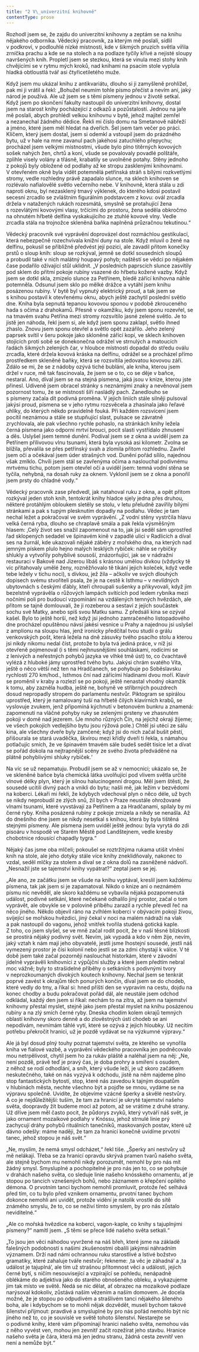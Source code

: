 ```yaml
---
title: "2 V\_univerzitní knihovně"
contentType: prose
---
```


  

Rozhodl jsem se, že zajdu do univerzitní knihovny a zeptám se na knihu nějakého odborníka. Vědecký pracovník, za kterým mě poslali, sídlil v podkroví, v podlouhlé nízké místnosti, kde v šikmých pruzích světla vířila zrníčka prachu a kde se na stolech a na podlaze tyčily křivé a nejisté sloupy navršených knih. Propletl jsem se stezkou, která se vinula mezi stohy knih chvějícími se v rytmu mých kroků, nad knihami na psacím stole vyplula hladká obtloustlá tvář asi čtyřicetiletého muže.

Když jsem mu ukázal knihu z antikvariátu, dlouho si ji zamyšleně prohlížel, pak mi ji vrátil a řekl: „Bohužel neumím tohle písmo přečíst a nevím ani, jaký národ je používá. Ale už jsem se s těmi písmeny jednou v životě setkal. Když jsem po skončení fakulty nastoupil do univerzitní knihovny, dostal jsem na starost knihy pocházející z odkazů a pozůstalostí. Jednou na jaře mě poslali, abych prohlédl velkou knihovnu v bytě, jehož majitel zemřel a nezanechal žádného dědice. Řekli mi číslo domu na Smetanově nábřeží a jméno, které jsem měl hledat na dveřích. Šel jsem tam večer po práci. Klíčem, který jsem dostal, jsem si odemkl a vstoupil jsem do prázdného bytu, už v hale na mne zavanul pach jakéhosi zatuchlého přepychu; procházel jsem velkými místnostmi, všude bylo plno titěrných kovových sošek nahých žen, chrtů a koní, všude se povalovaly povadlé polštáře, zplihle visely volány a třásně, krabatily se uvolněné potahy. Stěny jednoho z pokojů byly obložené od podlahy až ke stropu zasklenými knihovnami. V otevřeném okně byla vidět potemnělá petřínská stráň s bílými rozkvetlými stromy, vedle rozhledny právě zapadalo slunce, na sklech knihoven se rozlévalo nafialovělé světlo večerního nebe. V knihovně, která stála u zdi naproti oknu, byl nezasklený tmavý výklenek, do kterého kdosi postavil secesní zrcadlo se zvláštním figurálním podstavcem z kovu: ovál zrcadla držela v natažených rukách rozesmátá, smyslně se protahující žena s rozevlátými kovovými vlasy, trčícími do prostoru, žena seděla obkročmo na ohnutém hřbetě delfína vyskakujícího ze ztuhlé kovové vlny. Vedle zrcadla stála na trojnožce skleněná baňka naplněná průzračnou tekutinou.“

Vědecký pracovník své vyprávění doprovázel dost rozmáchlou gestikulací, která nebezpečně rozechvívala knižní duny na stole. Když mluvil o ženě na delfínu, pokusil se přibližně předvést její pozici, ale zavadil přitom konečky prstů o sloup knih: sloup se rozkýval, jemně se dotkl sousedních sloupů a probudil také v nich malátný houpavý pohyb; naštěstí se vědci po nějakém čase podařilo ožívající stůl uklidnit. „V posledních paprscích slunce zasvítily pod sklem do přítmí pokoje rubíny vsazené do hřbetu kožené vazby. Když jsem se dotkl skla, zmizelo slunce za Petřínem, bledě zářící knihovna náhle potemněla. Odsunul jsem sklo po mělké drážce a vytáhl jsem knihu posázenou rubíny. V bytě byl vypnutý elektrický proud, a tak jsem se s knihou postavil k otevřenému oknu, abych ještě zachytil poslední světlo dne. Kniha byla sepnutá tepanou kovovou sponou v podobě zkrouceného hada s očima z drahokamů. Přesně v okamžiku, kdy jsem sponu rozevřel, se na tmavém svahu Petřína mezi stromy rozsvítilo jasné zelené světlo. Je to jistě jen náhoda, řekl jsem si, ale když jsem sponu zaklapl, světlo ihned zhaslo. Znovu jsem sponu otevřel a světlo opět zazářilo. Jeho zelený paprsek svítil v šeru pokoje jako skloněné zářící kopí, ve sklech knihoven stojících proti sobě se donekonečna odrážel ve strnulých a matoucích řadách šikmých zelených čar, v hloubce místnosti dopadal do středu oválu zrcadla, které držela kovová kráska na delfínu, odrážel se a procházel přímo prostředkem skleněné baňky, která se rozsvítila jedovatou kovovou září. Zdálo se mi, že se z nádoby ozývá tiché bublání, ale kniha, kterou jsem držel v ruce, mě tak fascinovala, že jsem se o to, co se děje v baňce, nestaral. Ano, díval jsem se na stejná písmena, jaká jsou v knize, kterou jste přinesl. Udiveně jsem obracel stránky s neznámými znaky a nevěnoval jsem pozornost tomu, že se místností šíří nasládlý pach. Zanedlouho se s písmeny začala dít podivná proměna. V jejich liniích stále silněji pulsoval jakýsi proud, písmena se v jeho rytmu rozsvěcela a zhasínala jako řeřavé uhlíky, do kterých někdo pravidelně fouká. Při každém rozsvícení jsem pocítil neznámou a stále se stupňující slast, pulsace se závratně zrychlovala, ale pak všechno rychle pohaslo, na stránkách knihy ležela černá písmena jako odporní mrtví brouci, pocit slasti vystřídalo zhnusení a děs. Uslyšel jsem temné dunění. Podíval jsem se z okna a uviděl jsem za Petřínem přílivovou vlnu tsunami, která byla vysoká asi kilometr. Zvolna se blížila, převalila se přes petřínský svah a zlomila přitom rozhlednu. Zavřel jsem oči a očekával jsem úder strašných vod. Dunění pořád sílilo, najednou však zmlklo. Chvíli jsem stál se zavřenýma očima a naslouchal podivnému mrtvému tichu, potom jsem otevřel oči a uviděl jsem: temná vodní stěna se tyčila, nehybná, na dosah ruky za oknem. Vyklonil jsem se z okna a ponořil jsem prsty do chladné vody.“

Vědecký pracovník zase předvedl, jak natahoval ruku z okna, a opět přitom rozkýval jeden stoh knih, tentokrát knihy hladce sjely jedna přes druhou, některé protáhlým obloukem sletěly se stolu, v letu přeludně zavířily bílými stránkami a pak s tupým plesknutím dopadly na podlahu. Vědec je tam nechal ležet a pokračoval ve svém vyprávění. „Z vodní stěny vystrčila hlavu velká černá ryba, dlouho se chraplavě smála a pak řekla výsměšným hlasem: ‚Celý život ses snažil zapomenout na to, jak jsi seděl sám uprostřed řad sklopených sedadel ve špinavém kině v zapadlé ulici v Radlicích a díval ses na žurnál, kde ukazovali nějaké záběry z mořského dna, na kterých nad jemným pískem plulo hejno malých lesklých rybiček: náhle se rybičky shlukly a vytvořily pohyblivé sousoší, znázorňující, jak se v nádražní restauraci v Bakově nad Jizerou líbáš s krásnou umělou dívkou (vždycky tě víc přitahovaly umělé ženy, rozněžňovalo tě tikání jejich koleček, když vedle tebe ležely v tichu noci), s dívkou, jež žila – ačkoliv ve svých dlouhých dopisech svému stvořiteli psala, že je na cestě k Isthmu – v nevlídných ubytovnách s českými ďábly, kteří chroupali sušenky a přikyvovali, když jim bezelstně vyprávěla o růžových lampách svítících pod ledem rybníka mezi nočními poli pro budoucí vzpomínání na vzdálených temných hvězdách, ale přitom se tajně domlouvali, že ji rozeberou a sestaví z jejích součástek sochu své Matky, anebo spíš svou Matku samu. Z předsálí kina se ozýval kašel. Bylo to ještě horší, než když jsi jednoho zamračeného listopadového dne procházel opuštěnou návsí jakési vesnice u Prahy a najednou jsi uslyšel z amplionu na sloupu hlas, jenž ironicky předčítal tvou studii o grálu venkovských pošt, která ležela na dně zásuvky tvého psacího stolu a kterou jsi nikdy nikomu nedal číst, protože to byla tvá jediná práce, v níž jsi otevřeně pojmenoval (i s těmi nejhnusnějšími souhláskami, rodícími se z lenivých a neřestných pohybů jazyka ve vlhké tmě úst) to, co čvachtavě vylézá z hluboké jámy uprostřed tvého bytu. Jakýsi chrám svatého Víta, ještě o něco větší než ten na Hradčanech, se pohybuje po Soběslavsku rychlostí 270 km/hod., Isthmos ční nad zářícími hladinami dvou moří. Klavír se proměnil v kraby a rozlezl se po pokoji, ještě nenastal vhodný okamžik k tomu, aby zazněla hudba, ještě ne, bohyně ve stříbrných pouzdrech dosud nepropadly stropem do parlamentu nestvůr. Piktogram se spirálou uprostřed, který je namalovaný tuší na hřbetě čilých klavírních krabů, se vyslovuje zvukem, jenž připomíná kýchnutí v betonovém bunkru a znamená: zapomenutí na vláčné pohyby ruky se zelenými prsteny ve zhasnutém pokoji v domě nad jezerem. (Je mnoho různých Čín, na jejichž okraji žijeme; ve všech pokojích vedlejšího bytu jsou rýžová pole.) Chtěl jsi utéci ze sálu kina, ale všechny dveře byly zamčené; když jsi do nich začal bušit pěstí, přišourala se stará uvaděčka, škvírou mezi křídly dveří ti řekla, s námahou potlačujíc smích, že ve špinavém tmavém sále budeš sedět tisíce let a dívat se pořád dokola na nejtrapnější scény ze svého života předváděné na plátně pohyblivými shluky rybiček.‘

Na víc se už nepamatuju. Probudil jsem se až v nemocnici; ukázalo se, že ve skleněné baňce byla chemická látka uvolňující pod vlivem světla určité vlnové délky plyn, který je silnou halucinogenní drogou. Měl jsem štěstí, že sousedé ucítili divný pach a vnikli do bytu; našli mě, jak ležím v bezvědomí na koberci. Lékaři mi řekli, že kdybych vdechoval plyn o něco déle, už bych se nikdy neprobudil ze zlých snů, žil bych v Praze neustále ohrožované vlnami tsunami, které vyvstávají za Petřínem a za Hradčanami, spílaly by mi černé ryby. Kniha posázená rubíny z pokoje zmizela a nikdy se nenašla. Až do dnešního dne jsem se nikdy nesetkal s knihou, která by byla tištěná stejnými písmeny. Ale písmena jsem uviděl ještě jednou: byla vyrytá do zdi pisoáru v hospodě ve Starém Městě pod Landštejnem, vedle kresby chobotnice rdousící chapadly tygra.“

Nějaký čas jsme oba mlčeli; pokoušel se roztržitýma rukama utišit vlnění knih na stole, ale jeho dotyky stále více knihy zneklidňovaly, nakonec to vzdal, seděl mlčky za stolem a díval se z okna dolů na zasněžené nádvoří. „Nesnažil jste se tajemství knihy vypátrat?“ zeptal jsem se jej.

„Ale ano, ze začátku jsem se všude na knihu vyptával, kreslil jsem každému písmena, tak jak jsem si je zapamatoval. Nikdo o knize ani o neznámém písmu nic nevěděl, ale skoro každému se vybavila nějaká pozapomenutá událost, podivné setkání, které nečekaně odhalilo jiný prostor, začal o tom vyprávět, ale obvykle se v polovině příběhu zarazil a rychle převedl řeč na něco jiného. Někdo objevil ráno na zvlhlém koberci v obývacím pokoji živou, svíjející se mořskou hvězdici, jiný čekal v noci na malém nádraží na vlak a pak nastoupil do vagonu, jehož vnitřek tvořila studená gotická kaple. Z toho, co jsem slyšel, se ve mně začal rodit pocit, že v naší těsné blízkosti se prostírá nějaký podivný svět. Nevím, jak vypadá a kdo v něm žije, nevím, jaký vztah k nám mají jeho obyvatelé, jestli jsme lhostejní sousedé, jestli náš vymezený prostor je čísi kolonií nebo jestli se za zdmi chystají k válce. V té době jsem také začal pozorněji naslouchat historkám, které v závodní jídelně vyprávěli knihovníci z výpůjční služby a které jsem předtím nebral moc vážně; byly to strašidelné příběhy o setkáních s podivnými tvory v neprozkoumaných divokých koutech knihovny. Nechal jsem se tenkrát poprvé zavést k okrajům těch ponurých končin, díval jsem se do chodeb, které vedly do tmy, a říkal si: hned příští den se vypravím na cestu, dojdu na konec chodby a budu pokračovat pořád dál, ale neustále jsem odchod odkládal, každý den jsem si říkal: nechám to na zítra, až jsem na tajemství knihovny přestal myslet, stejně jako jsem přestal myslet na knihu posázenou rubíny a na zlý smích černé ryby. Dneska chodím kolem okrajů temných oblastí knihovny skoro denně a do zlověstných ústí chodeb se ani nepodívám, nevnímám táhlé vytí, které se ozývá z jejich hloubky. Už necítím potřebu překročit hranici, už je pozdě vydávat se na výzkumné výpravy.“

Ale já byl dosud plný touhy poznat tajemství světa, ze kterého se vynořila kniha ve fialové vazbě, a vyprávění vědeckého pracovníka jen podněcovalo mou netrpělivost, chytil jsem ho za rukáv pláště a naléhal jsem na něj: „Ne, není pozdě, právě teď je pravý čas, je doba prohry a smíření s osudem, z něhož se rodí odhodlání, a sníh, který všude leží, je už skoro začátkem neskutečného, také on nás vyzývá k odchodu, jistě na něm najdeme plno stop fantastických bytostí, stop, které nás zavedou k tajným doupatům v hlubinách města, nechte všechno být a pojďte se mnou, vydáme se na výpravu společně. Uvidíte, že objevíme vzácné šperky a skvělé nestvůry. A co je nejdůležitější: tuším, že tam za hranicí je ukryté tajemství našeho světa, doopravdy žít budeme moci až potom, až se vrátíme z druhé strany. Už dříve jsem měl často pocit, že půdorys zvyků, který vytváří náš svět, je jako ornament mozaikové podlahy v Knóssu, jehož strnulé linie prý zachycují dráhy pohybů rituálních tanečníků, maskovaných postav, které už dávno odešly: máme naději, že tam za hranicí konečně uvidíme prvotní tanec, jehož stopou je náš svět.“

„Ne, myslím, že nemá smysl odcházet,“ řekl tiše. „Šperky ani nestvůry už mě nelákají. Třeba se za hranicí opravdu skrývá pramen tvarů našeho světa, ale stejně bychom mu nemohli nikdy porozumět, nemohl by pro nás mít žádný smysl. Smysluplné a pochopitelné je pro nás jen to, co se pohybuje v drahách našeho světa, co sleduje linie našeho knósského ornamentu, ať je stopou po tancích vznešených bohů, nebo záznamem o křepčení opilého démona. O prvotním tanci bychom nemohli promluvit, protože řeč selhává před tím, co tu bylo před vznikem ornamentu, prvotní tanec bychom dokonce nemohli ani uvidět, protože vidění je natolik vrostlé do sítě známého smyslu, že to, co se neživí tímto smyslem, by pro nás zůstalo neviditelné.“

„Ale co mořská hvězdice na koberci, vagon-kaple, co knihy s tajuplnými písmeny?“ namítl jsem. „S těmi se přece lidé našeho světa setkali.“

„To jsou jen věci náhodou vyvržené na náš břeh, které jsme na základě falešných podobností s našimi zkušenostmi obalili jakýmsi náhradním významem. Drží nad námi ochrannou ruku starostlivé a lstivé božstvo gramatiky, které zahaluje tváře nestvůr; řekneme: ‚ta věc je záhadná‘ a ‚ta událost je tajuplná‘, ale tím už strašnou přítomnost věci a události, jejich černé bytí, s ničím nesouvisející a vzpírající se pohledu, nenápadně oblékáme do adjektiva jako do starého obnošeného obleku, a vykazujeme jim tak místo ve světě. Nedá se nic dělat, ať obrazec na mozaikové podlaze narýsoval kdokoliv, zůstává naším vězením a naším domovem. Je docela možné, že je stopou po odpudivém a strašlivém tanci nějakého šíleného boha, ale i kdybychom se to mohli nějak dozvědět, museli bychom takové šílenství přijmout: pravdivé a smysluplné by pro nás pořád nemohlo být nic jiného než to, co je souvislé ve světě tohoto šílenství. Nestarejte se o podivné knihy, které vám připomínají hranici našeho světa, nemohou vás z něho vyvést ven, mohou jen zevnitř začít rozežírat jeho stavbu. Hranice našeho světa je čára, která má jen jednu stranu, žádná cesta zevnitř ven není a nemůže být.“
